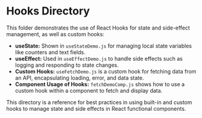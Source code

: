 # Hooks Directory

This folder demonstrates the use of React Hooks for state and side-effect management, as well as custom hooks:

- **useState:** Shown in `useStateDemo.js` for managing local state variables like counters and text fields.
- **useEffect:** Used in `useEffectDemo.js` to handle side effects such as logging and responding to state changes.
- **Custom Hooks:** `useFetchDemo.js` is a custom hook for fetching data from an API, encapsulating loading, error, and data state.
- **Component Usage of Hooks:** `fetchDemoComp.js` shows how to use a custom hook within a component to fetch and display data.

This directory is a reference for best practices in using built-in and custom hooks to manage state and side effects in React functional components.
